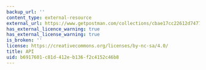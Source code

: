 ```yaml
---
backup_url: ''
content_type: external-resource
external_url: https://www.getpostman.com/collections/cbae17cc22612d7477d6
has_external_licence_warning: true
has_external_license_warning: true
is_broken: ''
license: https://creativecommons.org/licenses/by-nc-sa/4.0/
title: API
uid: b6917601-c81d-412e-b136-f2c4152c46b8
---
```

